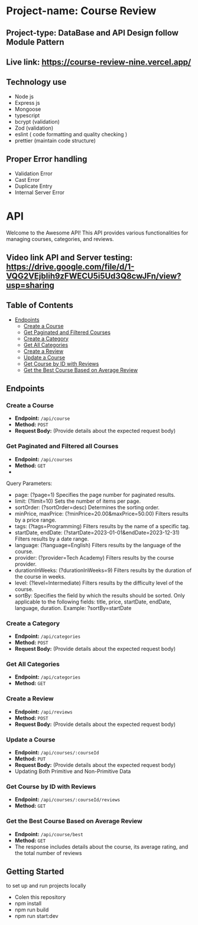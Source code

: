 # Project-name:  Course Review

## Project-type: DataBase and API Design follow Module Pattern
## Live link:  https://course-review-nine.vercel.app/

## Technology use 
- Node js
- Express js
- Mongoose
- typescript
- bcrypt (validation)
- Zod (validation)
- eslint ( code formatting and quality checking )
- prettier (maintain code structure)


## Proper Error handling

- Validation Error
- Cast Error
-  Duplicate Entry
-  Internal Server Error

# API

Welcome to the Awesome API! This API provides various functionalities for managing courses, categories, and reviews.

## Video link API and Server testing:  https://drive.google.com/file/d/1-VQG2VEjblih9zFWECU5i5Ud3Q8cwJFn/view?usp=sharing

## Table of Contents

- [Endpoints](#endpoints)
  - [Create a Course](#create-a-course)
  - [Get Paginated and Filtered Courses](#get-paginated-and-filtered-courses)
  - [Create a Category](#create-a-category)
  - [Get All Categories](#get-all-categories)
  - [Create a Review](#create-a-review)
  - [Update a Course](#update-a-course)
  - [Get Course by ID with Reviews](#get-course-by-id-with-reviews)
  - [Get the Best Course Based on Average Review](#get-the-best-course-based-on-average-review)

## Endpoints

### Create a Course

- **Endpoint:** `/api/course`
- **Method:** `POST`
- **Request Body:** (Provide details about the expected request body)

### Get Paginated and Filtered   all Courses

- **Endpoint:** `/api/courses`
- **Method:** `GET`
- 
Query Parameters:
- page: (?page=1) Specifies the page number for paginated results.
- limit: (?limit=10) Sets the number of items per page.
- sortOrder: (?sortOrder=desc) Determines the sorting order.
- minPrice, maxPrice: (?minPrice=20.00&maxPrice=50.00) Filters results by a price range.
- tags: (?tags=Programming) Filters results by the name of a specific tag.
- startDate, endDate: (?startDate=2023-01-01&endDate=2023-12-31) Filters results by a date range.
- language: (?language=English) Filters results by the language of the course.
- provider: (?provider=Tech Academy) Filters results by the course provider.
- durationInWeeks: (?durationInWeeks=9) Filters results by the duration of the course in weeks.
- level: (?level=Intermediate) Filters results by the difficulty level of the course.
- sortBy: Specifies the field by which the results should be sorted.
Only applicable to the following fields: title, price, startDate, endDate, language, duration. Example: ?sortBy=startDate



### Create a Category

- **Endpoint:** `/api/categories`
- **Method:** `POST`
- **Request Body:** (Provide details about the expected request body)

### Get All Categories

- **Endpoint:** `/api/categories`
- **Method:** `GET`

### Create a Review

- **Endpoint:** `/api/reviews`
- **Method:** `POST`
- **Request Body:** (Provide details about the expected request body)

### Update a Course

- **Endpoint:** `/api/courses/:courseId`
- **Method:** `PUT`
- **Request Body:** (Provide details about the expected request body)
- Updating Both Primitive and Non-Primitive Data

### Get Course by ID with Reviews

- **Endpoint:** `/api/courses/:courseId/reviews`
- **Method:** `GET`

### Get the Best Course Based on Average Review

- **Endpoint:** `/api/course/best`
- **Method:** `GET`
- The response includes details about the course, its average rating, and the total number of reviews






## Getting Started
 to set up and run  projects locally
 - Colen this repository  
 - npm install
 - npm run  build
 - npm run start:dev
